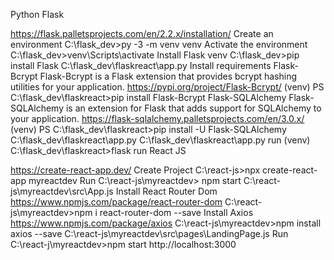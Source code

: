 Python Flask


https://flask.palletsprojects.com/en/2.2.x/installation/
Create an environment
C:\flask_dev>py -3 -m venv venv
Activate the environment
C:\flask_dev>venv\Scripts\activate
Install Flask
venv C:\flask_dev>pip install Flask
C:\flask_dev\flaskreact\app.py
Install requirements
Flask-Bcrypt
Flask-Bcrypt is a Flask extension that provides bcrypt hashing utilities for your application.
https://pypi.org/project/Flask-Bcrypt/
(venv) PS C:\flask_dev\flaskreact>pip install Flask-Bcrypt
Flask-SQLAlchemy
Flask-SQLAlchemy is an extension for Flask that adds support for SQLAlchemy to your application.
https://flask-sqlalchemy.palletsprojects.com/en/3.0.x/
(venv) PS C:\flask_dev\flaskreact>pip install -U Flask-SQLAlchemy
C:\flask_dev\flaskreact\app.py
C:\flask_dev\flaskreact\app.py
run (venv) C:\flask_dev\flaskreact>flask run
React JS


https://create-react-app.dev/
Create Project
C:\react-js>npx create-react-app myreactdev
Run
C:\react-js\myreactdev> npm start
C:\react-js\myreactdev\src\App.js
Install React Router Dom
https://www.npmjs.com/package/react-router-dom
C:\react-js\myreactdev>npm i react-router-dom --save
Install Axios
https://www.npmjs.com/package/axios
C:\react-js\myreactdev>npm install axios --save
C:\react-js\myreactdev\src\pages\LandingPage.js
Run C:\react-j\myreactdev>npm start
http://localhost:3000
